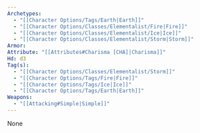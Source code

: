 ```yaml
---
Archetypes:
  - "[[Character Options/Tags/Earth|Earth]]"
  - "[[Character Options/Classes/Elementalist/Fire|Fire]]"
  - "[[Character Options/Classes/Elementalist/Ice|Ice]]"
  - "[[Character Options/Classes/Elementalist/Storm|Storm]]"
Armor: 
Attribute: "[[Attributes#Charisma [CHA]|Charisma]]"
Hd: d3
Tag(s):
  - "[[Character Options/Classes/Elementalist/Storm]]"
  - "[[Character Options/Tags/Fire|Fire]]"
  - "[[Character Options/Tags/Ice|Ice]]"
  - "[[Character Options/Tags/Earth|Earth]]"
Weapons:
  - "[[Attacking#Simple|Simple]]"
---
```


None